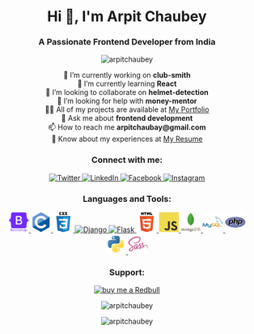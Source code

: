 <h1 align="center">Hi 👋, I'm Arpit Chaubey</h1>
<h3 align="center">A Passionate Frontend Developer from India</h3>

<p align="center">
  <img src="https://komarev.com/ghpvc/?username=arpitchaubey&label=Profile%20views&color=0e75b6&style=flat" alt="arpitchaubey" />
</p>

<p align="center">
  🔭 I’m currently working on <strong>club-smith</strong><br>
  🌱 I’m currently learning <strong>React</strong><br>
  👯 I’m looking to collaborate on <strong>helmet-detection</strong><br>
  🤝 I’m looking for help with <strong>money-mentor</strong><br>
  👨‍💻 All of my projects are available at <a href="https://foliomy.epizy.com" target="_blank">My Portfolio</a><br>
  💬 Ask me about <strong>frontend development</strong><br>
  📫 How to reach me <strong>arpitchaubay@gmail.com</strong><br>
  📄 Know about my experiences at <a href="https://foliomy.epizy.com" target="_blank">My Resume</a>
</p>

<h3 align="center">Connect with me:</h3>
<p align="center">
  <a href="https://twitter.com/arpit_chaubay" target="_blank">
    <img src="https://raw.githubusercontent.com/rahuldkjain/github-profile-readme-generator/master/src/images/icons/Social/twitter.svg" alt="Twitter" height="30" width="40" />
  </a>
  <a href="https://linkedin.com/in/arpit chaubay" target="_blank">
    <img src="https://raw.githubusercontent.com/rahuldkjain/github-profile-readme-generator/master/src/images/icons/Social/linked-in-alt.svg" alt="LinkedIn" height="30" width="40" />
  </a>
  <a href="https://fb.com/arpit chaubay" target="_blank">
    <img src="https://raw.githubusercontent.com/rahuldkjain/github-profile-readme-generator/master/src/images/icons/Social/facebook.svg" alt="Facebook" height="30" width="40" />
  </a>
  <a href="https://instagram.com/arpit_dev" target="_blank">
    <img src="https://raw.githubusercontent.com/rahuldkjain/github-profile-readme-generator/master/src/images/icons/Social/instagram.svg" alt="Instagram" height="30" width="40" />
  </a>
</p>

<h3 align="center">Languages and Tools:</h3>
<p align="center">
  <a href="https://getbootstrap.com" target="_blank" rel="noreferrer">
    <img src="https://raw.githubusercontent.com/devicons/devicon/master/icons/bootstrap/bootstrap-plain-wordmark.svg" alt="Bootstrap" width="40" height="40" />
  </a>
  <a href="https://www.cprogramming.com/" target="_blank" rel="noreferrer">
    <img src="https://raw.githubusercontent.com/devicons/devicon/master/icons/c/c-original.svg" alt="C" width="40" height="40" />
  </a>
  <a href="https://www.w3schools.com/css/" target="_blank" rel="noreferrer">
    <img src="https://raw.githubusercontent.com/devicons/devicon/master/icons/css3/css3-original-wordmark.svg" alt="CSS3" width="40" height="40" />
  </a>
  <a href="https://www.djangoproject.com/" target="_blank" rel="noreferrer">
    <img src="https://cdn.worldvectorlogo.com/logos/django.svg" alt="Django" width="40" height="40" />
  </a>
  <a href="https://flask.palletsprojects.com/" target="_blank" rel="noreferrer">
    <img src="https://www.vectorlogo.zone/logos/pocoo_flask/pocoo_flask-icon.svg" alt="Flask" width="40" height="40" />
  </a>
  <a href="https://www.w3.org/html/" target="_blank" rel="noreferrer">
    <img src="https://raw.githubusercontent.com/devicons/devicon/master/icons/html5/html5-original-wordmark.svg" alt="HTML5" width="40" height="40" />
  </a>
  <a href="https://developer.mozilla.org/en-US/docs/Web/JavaScript" target="_blank" rel="noreferrer">
    <img src="https://raw.githubusercontent.com/devicons/devicon/master/icons/javascript/javascript-original.svg" alt="JavaScript" width="40" height="40" />
  </a>
  <a href="https://www.mongodb.com/" target="_blank" rel="noreferrer">
    <img src="https://raw.githubusercontent.com/devicons/devicon/master/icons/mongodb/mongodb-original-wordmark.svg" alt="MongoDB" width="40" height="40" />
  </a>
  <a href="https://www.mysql.com/" target="_blank" rel="noreferrer">
    <img src="https://raw.githubusercontent.com/devicons/devicon/master/icons/mysql/mysql-original-wordmark.svg" alt="MySQL" width="40" height="40" />
  </a>
  <a href="https://www.php.net" target="_blank" rel="noreferrer">
    <img src="https://raw.githubusercontent.com/devicons/devicon/master/icons/php/php-original.svg" alt="PHP" width="40" height="40" />
  </a>
  <a href="https://www.python.org" target="_blank" rel="noreferrer">
    <img src="https://raw.githubusercontent.com/devicons/devicon/master/icons/python/python-original.svg" alt="Python" width="40" height="40" />
  </a>
  <a href="https://sass-lang.com" target="_blank" rel="noreferrer">
    <img src="https://raw.githubusercontent.com/devicons/devicon/master/icons/sass/sass-original.svg" alt="Sass" width="40" height="40" />
  </a>
</p>

<h3 align="center">Support:</h3>
<p align="center">
  <a href="https://www.buymeacoffee.com/buy me a Redbull">
    <img src="https://cdn.buymeacoffee.com/buttons/v2/default-yellow.png" height="50" width="210" alt="buy me a Redbull" />
  </a>
</p>

<p align="center">
  <img src="https://github-readme-stats.vercel.app/api?username=arpitchaubey&show_icons=true&locale=en" alt="arpitchaubey" />
</p>

<p align="center">
  <img src="https://github-readme-streak-stats.herokuapp.com/?user=arpitchaubey&" alt="arpitchaubey" />
</p>
